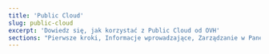 ```yaml
---
title: 'Public Cloud'
slug: public-cloud
excerpt: 'Dowiedz się, jak korzystać z Public Cloud od OVH'
sections: "Pierwsze kroki, Informacje wprowadzające, Zarządzanie w Panelu klienta OVH, Zarządzanie w interfejsie\_Horizon, Zarządzanie w OpenStack\_CLI, Zarządzanie projektami, Object Storage, Sieć, Tutoriale"
---
```


